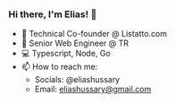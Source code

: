 ### Hi there, I'm Elias! 👋 

- 🚀 Technical Co-founder @ Listatto.com
- 💼 Senior Web Engineer @ TR
- 💻 Typescript, Node, Go  
- 📫 How to reach me: 
  - Socials: @eliashussary
  - Email: eliashussary@gmail.com    


<!--
**eliashussary/eliashussary** is a ✨ _special_ ✨ repository because its `README.md` (this file) appears on your GitHub profile.

Here are some ideas to get you started:

- 🔭 I’m currently working on ...
- 🌱 I’m currently learning ...
- 👯 I’m looking to collaborate on ...
- 🤔 I’m looking for help with ...
- 💬 Ask me about ...
- 📫 How to reach me: ...
- 😄 Pronouns: ...
- ⚡ Fun fact: ...
-->
